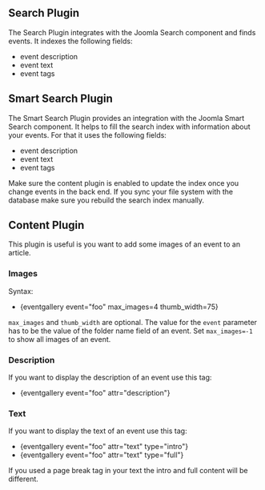 ## Search Plugin

The Search Plugin integrates with the Joomla Search component and finds events. It indexes the following fields:

- event description
- event text
- event tags

## Smart Search Plugin

The Smart Search Plugin provides an integration with the Joomla Smart Search component. It helps to fill the search index with information about your events. For that it uses the following fields: 

- event description
- event text
- event tags

Make sure the content plugin is enabled to update the index once you change events in the back end. If you sync your file system with the database make sure you rebuild the search index manually. 

## Content Plugin

This plugin is useful is you want to add some images of an event to an article.

### Images

Syntax: 

- \{eventgallery event="foo" max_images=4 thumb_width=75\}

```max_images``` and ```thumb_width``` are optional. The value for the ```event``` parameter has to be the value of the folder name field of an event. Set ```max_images=-1``` to show all images of an event.

### Description

If you want to display the description of an event use this tag: 

- \{eventgallery event="foo" attr="description"\}

### Text

If you want to display the text of an event use this tag: 

- \{eventgallery event="foo" attr="text" type="intro"\}
- \{eventgallery event="foo" attr="text" type="full"\}

If you used a page break tag in your text the intro and full content will be different. 